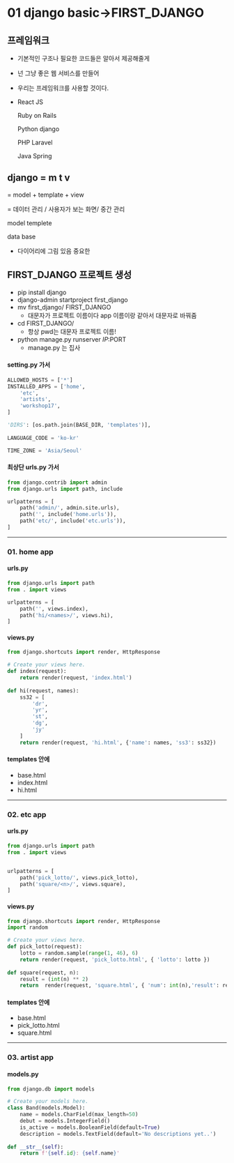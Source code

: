 # 01 django basic→FIRST_DJANGO 

## 프레임워크

- 기본적인 구조나 필요한 코드들은 알아서 제공해줄게

- 넌 그냥 좋은 웹 서비스를 만들어

- 우리는 프레임워크를 사용할 것이다.

- React JS

  Ruby on Rails

  Python django

  PHP Laravel

  Java Spring



## django = m t v

= model + template + view

= 데이터 관리 / 사용자가 보는 화면/ 중간 관리



model templete

data base

- 다이어리에 그림 있음 중요한 



## FIRST_DJANGO 프로젝트 생성

- pip install django
- django-admin startproject first_django
- mv first_django/ FIRST_DJANGO
  - 대문자가 프로젝트 이름이다 app 이름이랑 같아서 대문자로 바꿔줌
- cd FIRST_DJANGO/
  - 항상  pwd는 대문자 프로젝트 이름!
- python manage.py runserver $IP:$PORT
  - manage.py 는 집사



#### setting.py  가서

```python
ALLOWED_HOSTS = ['*']
INSTALLED_APPS = ['home',
    'etc',
    'artists',
    'workshop17',
]

'DIRS': [os.path.join(BASE_DIR, 'templates')],
    
LANGUAGE_CODE = 'ko-kr'

TIME_ZONE = 'Asia/Seoul'
```



####  최상단 urls.py  가서

```python
from django.contrib import admin
from django.urls import path, include

urlpatterns = [
    path('admin/', admin.site.urls),
    path('', include('home.urls')),
    path('etc/', include('etc.urls')),
]
```



------



### 01. home app

#### urls.py

```python
from django.urls import path
from . import views

urlpatterns = [
    path('', views.index),
    path('hi/<names>/', views.hi),
]
```



#### views.py

```python
from django.shortcuts import render, HttpResponse

# Create your views here.
def index(request):
    return render(request, 'index.html')
    
def hi(request, names):
    ss32 = [
        'dr',
        'yr',
        'st',
        'dg',
        'jy'
    ]
    return render(request, 'hi.html', {'name': names, 'ss3': ss32})
```



#### templates 안에 

- base.html
- index.html
- hi.html



------



### 02. etc app

#### urls.py

```python
from django.urls import path
from . import views


urlpatterns = [
    path('pick_lotto/', views.pick_lotto),
    path('square/<n>/', views.square),
]
```



#### views.py

```python
from django.shortcuts import render, HttpResponse
import random

# Create your views here.
def pick_lotto(request):
    lotto = random.sample(range(1, 46), 6)
    return render(request, 'pick_lotto.html', { 'lotto': lotto })
    
def square(request, n):
    result = (int(n) ** 2)
    return  render(request, 'square.html', { 'num': int(n),'result': result })
```



#### templates 안에 

- base.html
- pick_lotto.html
- square.html



------

### 03. artist app

#### models.py

```python
from django.db import models

# Create your models here.
class Band(models.Model):
    name = models.CharField(max_length=50)
    debut = models.IntegerField()
    is_active = models.BooleanField(default=True)
    description = models.TextField(default='No descriptions yet..')
    
def __str__(self):
    return f'{self.id}: {self.name}'
```

​                                                  